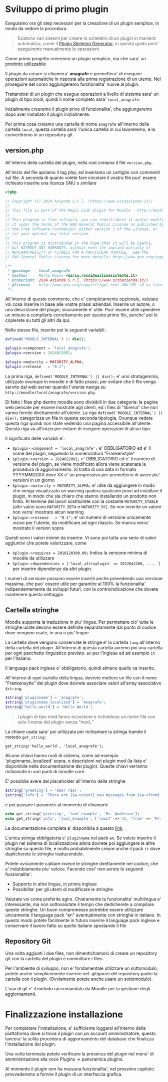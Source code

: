 Sviluppo di primo plugin
========================

Eseguiamo ora gli step necessari per la creazione di un plugin semplice, in modo da vedere la procedura.

> Esistono vari sistemi per creare lo scheletro di un plugin in maniera automatica, come il [Plugin Skeleton Generator](https://docs.moodle.org/403/en/Plugin_skeleton_generator), in questa guida pero' eseguiremo manualmente le operazioni

Come primo progetto creeremo un plugin semplice, ma che sara' un prodotto utilizzabile

Il plugin da creare si chiamera' **anagrafe** e premettera' di eseguire operazioni automatiche in risposta alla prima registrazione di un utente. Nel proseguire del corso aggiungeremo funzionalita' nuove al plugin.

Trattandosi di un plugin che esegue operazioni a livello di sistema sara' un plugin di tipo *local*, quindi il nome completo sara' `local_anagrafe`.

Inizialmente creeremo il plugin privo di funzionalita', che aggiungeremo dopo aver installato il plugin inizialmente. 

Per prima cosa creiamo una cartella di nome `anagrafe` all'interno della cartella `local`, questa cartella sara' l'unica cartella in cui lavoreremo, e la convertiremo in un repository git.

version.php
-----------

All'interno della cartella del plugin, nella root creiamo il file `version.php`.

All'inizio del file apriamo il tag php, ed inseriamo un cartiglio con commenti sul file. A seconda di quanto volete fare circolare il vostro file puo' essere richiesto inserire una licenza GNU o similare

```php
<?php

// Copyright (C) 2024 Azienda S.r.l. (https://www.sitoazienda.it/)
//
// This file is part of the Magic Link plugin for Moodle - http://moodle.org/
//
// This program is free software; you can redistribute it and/or modify
// it under the terms of the GNU General Public License as published by
// the Free Software Foundation; either version 3 of the License, or
// (at your option) any later version.
//
// This program is distributed in the hope that it will be useful,
// but WITHOUT ANY WARRANTY; without even the implied warranty of
// MERCHANTABILITY or FITNESS FOR A PARTICULAR PURPOSE.  See the
// GNU General Public License for more details: http://www.gnu.org/copyleft/gpl.html

/**
 * @package    local_anagrafe
 * @author     Mario Rossi <mario.rossi@mailinesistente.it>
 * @copyright  2024 Azienda S.r.l. (https://www.sitoazienda.it/)
 * @license    http://www.gnu.org/copyleft/gpl.html GNU GPL v3 or later
 */
```

All'interno di questo commento, che e' completamente opzionale, valutate voi cosa inserire in base alle vostre prassi aziendali. Inserire un autore, o una descrizione del plugin, sicuramente e' utile. Puo' essere utile spendere un minuto a compilarlo correttamente per questo primo file, perche' poi lo copierete su tutti gli altri da qui.

Nello stesso file, inserite poi le seguenti variabili:

```php
defined('MOODLE_INTERNAL') || die();         

$plugin->component = 'local_anagrafe';
$plugin->version = 2024022001;

$plugin->maturity = MATURITY_ALPHA;
$plugin->release   = "0.1";
```

La prima riga, `defined('MOODLE_INTERNAL') || die();` e' uno stratagemma, utilizzato ovunque in moodle e di fatto prassi, per evitare che il file venga servito dal web server quando l'utente naviga su `http://moodle/local/anagrafe/version.php`. 

Di fatto i files php dentro moodle sono divisibili in due categorie: le pagine web pensate per essere mostrate agli utenti, ed i files di "libreria" che non vanno fornite direttamente all'utente. La riga `defined('MOODLE_INTERNAL') || die();` categorizza un file in questa seconda tipologia. Ovunque vedete questa riga quindi non state vedendo una pagina accessibile all'utente. Questa riga va all'inizio per evitare di eseguire operazioni di alcun tipo.

Il significato delle variabili e':

* `$plugin->component = 'local_anagrafe';` e' OBBLIGATORIO ed e' il nome del plugin, seguendo la nomenclatura "Frankenstyle"
* `$plugin->version = 2024022001;` e' OBBLIGATORIO ed e' il numero di versione del plugin, se viene modificato allora viene scatenata la procedura di aggiornamento. Si tratta di una data in formato YYYYMMDDXX dove XX e' un progressivo per permettervi di avere piu' versioni in un giorno
* `$plugin->maturity = MATURITY_ALPHA;` e' utile da aggiungere in modo che venga visualizzato un warning qualora qualcuno provi ad installare il plugin, in modo che sia chiaro che stanno installando un prodotto non finito. Al termine dei lavori sostituirete con la costante `MATURITY_STABLE` (altri valori sono `MATURITY_BETA` e `MATURITY_RC`). Se non inserite un valore non verra' mostrato alcun warning
* `$plugin->release   = "0.1";` e' un numero di versione unicamente visivo per l'utente, da modificare ad ogni rilascio. Se manca verra' mostrato il version sopra

Questi sono i valori minimi da inserire. Vi sono poi tutta una serie di valori aggiuntivi che potete valorizzare, come

* `$plugin->requires = 2018120300.00;` Indica la versione minima di moodle da utilizzare 
* `$plugin->dependencies = ['local_altroplugin' => 2022042100, .... ]` per inserire dipendenze da altri plugin.

I numeri di versione possono essere inseriti anche prevedendo una versione massima, che puo' essere utile per garantire al 100% la funzionalita' indipendentemente da sviluppi futuri, con la controindicazione che dovete mantenere questo settaggio

Cartella stringhe
-----------------

Moodle supporta la traduzione in piu' lingue. Per permettere cio' tutte le stringhe usate devono essere definite separatamente dal punto di codice dove vengono usate, in una o piu' lingue.

La cartella dove vengono conservate le stringe e' la cartella `lang` all'interno della cartella del plugin. All'interno di questa cartella avremo poi una cartella per ogni pacchetto linguistico previsto. `en` per l'inglese ed ad esempio `it` per l'italiano.

Il language pack inglese e' obbligatorio, quindi almeno quello va inserito.

All'interno di ogni cartella della lingua, dovrete mettere un file con il nome "Frankensytle" del plugin dove dovrete associare valori all'array associativo `$string`.

```php
$string['pluginname'] = 'anagrafe';
$string['pluginname_localized'] = 'Anagrafe';
$string['hello_world'] = 'Hello World';
```

> I plugin di tipo mod fanno eccezione e richiedono un nome file con solo il nome del plugin senza "mod_"

La chiave usata sara' poi utilizzata per richiamare la stringa tramite il metodo `get_string`:

`get_string('hello_world', 'local_anagrafe');`

Alcune chiavi hanno ruoli di sistema, come ad esempio 'pluginname_localized' sopra, o descrizioni nei plugin mod (la lista e' disponibile nella documentazione del plugin). Queste chiavi verranno richiamate in vari punti di moodle core 

E' possibile avere dei placeholder all'interno delle stringhe

```php
$string['greeting'] = 'Dear {$a}';
$string['info'] = 'There are {$a->count} new messages from {$a->from}.';
```

e poi passare i parametri al momento di chiamarle

```php
echo get_string('greeting', 'tool_example', 'Mr. Anderson');
echo get_string('info', 'tool_example', ['count' => 42, 'from' => 'Mr. Smith']);
```

La documentazione completa e' disponibile a questo [link](https://docs.moodle.org/dev/String_API).

L'unica stringa obbligatoria e' `pluginname` nel pack `en`. Se volete inserire il plugin nel sistema di localizzazione allora dovrete poi aggiungere le altre stringhe su questo file, e molto probabilmente creare anche il pack `it` dove duplicherete le stringhe traducendole.

Potete ovviamente cablare invece le stringhe direttamente nel codice, che e' indubbiamente piu' veloce. Facendo cosi' non avrete le seguenti funzionalita':

* Supporto in altre lingue, in primis inglese
* Possibilita' per gli utenti di modificare le stringhe

Valutate voi come preferite agire. Chiaramente la funzionalita' multilingua e' interessante, ma non sottovalutate il tempo che dedicherete a compilare queste stringhe. Un buon compromesso potrebbe essere utilizzare unicamente il language pack "en" eventualmente con stringhe in italiano. In questo modo potete facilmente in futuro inserire il language pack inglese e conservare il lavoro fatto su quello italiano spostando il file

Repository Git
--------------

Una volta aggiunti i due files, non dimentichiamoci di creare un repository git con la cartella del plugin e committare i files.

Per l'ambiente di sviluppo, non e' fondamentale utilizzare un sottomodulo, potete anche semplicemente inserire nel .gitignore del repository padre la cartella con il plugin. (Ovviamente potete anche usare un sottomodulo).

L'uso di git e' il metodo raccomandato da Moodle per la gestione degli aggiornamenti.

Finalizzazione installazione
============================

Per completare l'installazione, e' sufficiente loggarsi all'interno della piattaforma dove si trova il plugin con un account amministratore, questo lancera' la solita procedura di aggiornamento del database che finalizza l'installazione del plugin.

Una volta terminata potete verificare la presenza del plugin nel menu' di amministrazione alla voce Plugins -> panoramica plugins.

Al momento il plugin non ha nessuna funzionalita', nel prossimo capitolo provvederemo a fornire il plugin di un interfaccia grafica.

